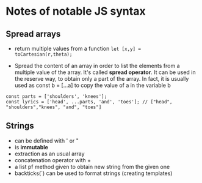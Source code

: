 # Notes of notable JS syntax

## Spread arrays
- return multiple values from a function
```let [x,y] = toCartesian(r,theta);``` 

-  Spread the content of an array in order to list the elements from a multiple value of the array. It's called **spread operator**.
  It can be used in the reserve way, to obtain only a part of the array. In fact, it is usually used as const b = [...a] to copy the value of a in the variable b
  ```
  const parts = ['shoulders', 'knees'];
  const lyrics = ['head', ...parts, 'and', 'toes']; // ["head", "shoulders","knees", "and", "toes"] 
  ```

  
## Strings
- can be defined with ' or "
- is **immutable**
- extraction as an usual array
- concatenation operator with +
- a list pf method given to obtain new string from the given one
- backticks(`) can be used to format strings (creating templates)